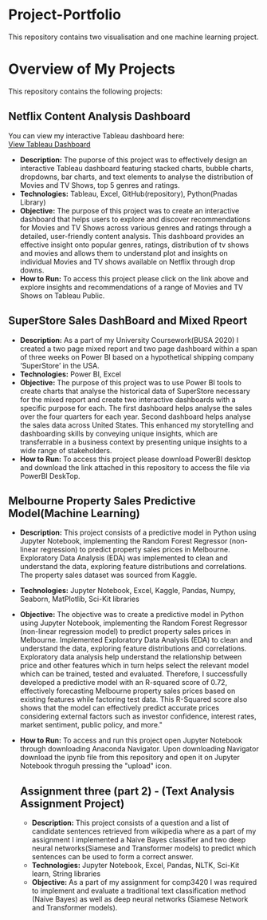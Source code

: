 # Project-Portfolio
This repository contains two visualisation and one machine learning project.
# Overview of My Projects

This repository contains the following projects:

## Netflix Content Analysis Dashboard
You can view my interactive Tableau dashboard here:  
[View Tableau Dashboard](https://public.tableau.com/app/profile/shaan.sharma4001/viz/NetflixDashboardPersonalProject/NetflixDashboard)
- **Description:** The puporse of this project was to effectively design an interactive Tableau dashboard featuring stacked charts, bubble charts, dropdowns, bar charts, and text elements to analyse the distribution of Movies and TV Shows, top 5 genres and ratings.
- **Technologies:** Tableau, Excel, GitHub(repository), Python(Pnadas Library)
- **Objective:** The purpose of this project was to create an interactive dashboard that helps  users to explore and discover recommendations for Movies and TV Shows across various genres and ratings through a detailed, user-friendly content analysis. This dashboard provides an effective insight onto popular genres, ratings, distribution of tv shows and movies and allows them to understand plot and insights on individual Movies and TV shows available on Netflix through drop downs.
- **How to Run:** To access this project please click on the link above and explore insights and recommendations of a range of Movies and TV Shows on Tableau Public.

## SuperStore Sales DashBoard and Mixed Rpeort
- **Description:** As a part of my University Coursework(BUSA 2020) I created a two page mixed report and two page dashboard within a span of three weeks on Power BI based on a hypothetical shipping company ‘SuperStore’ in the USA.
- **Technologies:** Power BI, Excel
- **Objective:** The purpose of this project was to use Power BI tools to create charts that analyse the historical data of SuperStore necessary for the mixed report and create two interactive dashboards with a specific purpose for each. The first dashboard helps analyse the sales over the four quarters for each year. Second dashboard helps analyse the sales data across United States. This enhanced my storytelling and dashboarding skills by conveying unique insights, which are transferrable in a business context by presenting unique insights to a wide range of stakeholders.
- **How to Run:** To access this project please download PowerBI desktop and download the link attached in this repository to access the file via PowerBI DeskTop.


## Melbourne Property Sales Predictive Model(Machine Learning)
- **Description:** This project consists of a predictive model in Python using Jupyter Notebook, implementing the Random Forest Regressor (non-linear regression) to predict property sales prices in Melbourne. Exploratory Data Analysis (EDA) was implemented to clean and understand the data, exploring feature distributions and correlations. The property sales dataset was sourced from Kaggle.
- **Technologies:** Jupyter Notebook, Excel, Kaggle, Pandas, Numpy, Seaborn, MatPlotlib, Sci-Kit libraries
- **Objective:** The objective was to create a predictive model in Python using Jupyter Notebook, implementing the Random Forest Regressor (non-linear regression model) to predict property sales prices in Melbourne. Implemented Exploratory Data Analysis (EDA) to clean and understand the data, exploring feature distributions and correlations. Exploratory data analysis help understand the relationship between price and other features which in turn helps select the relevant model which can be trained, tested and evaluated. Therefore, I successfully developed a predictive model with an R-squared score of 0.72, effectively forecasting Melbourne property sales prices based on existing features while factoring test data. This R-Squared score also shows that the model can effectively predict accurate prices considering external factors such as investor confidence, interest rates, market sentiment, public policy, and more."
- **How to Run:** To access and run this project open Jupyter Notebook through downloading Anaconda Navigator. Upon downloading Navigator download the ipynb file from this repository and open it on Jupyter Notebook throguh pressing the "upload" icon.

  ## Assignment three (part 2) - (Text Analysis Assignment Project)
  - **Description:** This project consists of a question and a list of candidate sentences retrieved from wikipedia where as a part of my assignment I implemented a Naive Bayes classifier and two deep neural networks(Siamese and Transformer models) to predict which sentences can be used to form a correct answer.
  - **Technologies:** Jupyter Notebook, Excel, Pandas, NLTK, Sci-Kit learn, String libraries
  -  **Objective:** As a part of my assignment for comp3420 I was required to implement and evaluate a traditional text classification method (Naive Bayes) as well as deep neural networks (Siamese Network and Transformer models).

